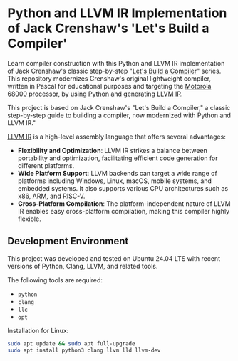# Python and LLVM IR Implementation of Jack Crenshaw's 'Let's Build a Compiler'
Learn compiler construction with this Python and LLVM IR implementation of Jack Crenshaw's classic step-by-step "[Let's Build a Compiler](https://compilers.iecc.com/crenshaw/)" series. This repository modernizes Crenshaw's original lightweight compiler, written in Pascal for educational purposes and targeting the [Motorola 68000 processor](https://en.wikipedia.org/wiki/Motorola_68000), by using [Python](https://www.python.org/) and generating [LLVM IR](https://llvm.org/docs/LangRef.html).


This project is based on Jack Crenshaw's "Let's Build a Compiler," a classic step-by-step guide to building a compiler, now modernized with Python and LLVM IR."

[LLVM IR](https://llvm.org/docs/LangRef.html) is a high-level assembly language that offers several advantages:
- **Flexibility and Optimization**: LLVM IR strikes a balance between portability and optimization, facilitating efficient code generation for different platforms.
- **Wide Platform Support**: LLVM backends can target a wide range of platforms including Windows, Linux, macOS, mobile systems, and embedded systems. It also supports various CPU architectures such as x86, ARM, and RISC-V.
- **Cross-Platform Compilation**: The platform-independent nature of LLVM IR enables easy cross-platform compilation, making this compiler highly flexible.

## Development Environment

This project was developed and tested on Ubuntu 24.04 LTS with recent versions of Python, Clang, LLVM, and related tools.

The following tools are required:
- `python`
- `clang`
- `llc`
- `opt`

Installation for Linux:

```bash
sudo apt update && sudo apt full-upgrade
sudo apt install python3 clang llvm lld llvm-dev

